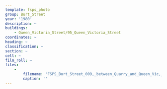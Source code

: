 ```yaml
---
template: fsps_photo
group: Burt_Street
year: '1980'
description: ~
buildings:
    - Queen_Victoria_Street/95_Queen_Victoria_Street
coordinates: ~
heading: ~
classification: ~
section: ~
cell: ~
film_roll: ~
files:
    -
        filename: 'FSPS_Burt_Street_009,_between_Quarry_and_Queen_Vic,_7-1-C,_1980.png'
        caption: ''
---
```

